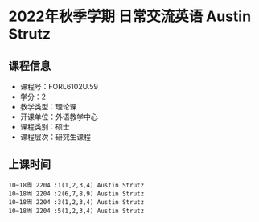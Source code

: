 # 2022年秋季学期 日常交流英语 Austin Strutz






## 课程信息

- 课程号：FORL6102U.59
- 学分：2
- 教学类型：理论课
- 开课单位：外语教学中心
- 课程类别：硕士
- 课程层次：研究生课程

## 上课时间

```
10~18周 2204 :1(1,2,3,4) Austin Strutz
10~18周 2204 :2(6,7,8,9) Austin Strutz
10~18周 2204 :3(1,2,3,4) Austin Strutz
10~18周 2204 :5(1,2,3,4) Austin Strutz
```

